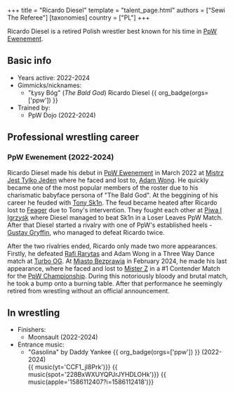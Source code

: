 +++
title = "Ricardo Diesel"
template = "talent_page.html"
authors = ["Sewi The Referee"]
[taxonomies]
country = ["PL"]
+++

Ricardo Diesel is a retired Polish wrestler best known for his time in [PpW Ewenement](@/o/ppw.md).

## Basic info

* Years active: 2022-2024
* Gimmicks/nicknames:
  - "Łysy Bóg" (_The Bald God_) Ricardo Diesel {{ org_badge(orgs=['ppw']) }}
* Trained by:
  - PpW Dojo (2022-2024)
 
## Professional wrestling career

### PpW Ewenement (2022-2024)

Ricardo Diesel made his debut in [PpW Ewenement](@/o/ppw.md) in March 2022 at [Mistrz Jest Tylko Jeden](@/e/ppw/2022-03-12-ppw-mistrz-jest-tylko-jeden.md) where he faced and lost to, [Adam Wong](@/w/adam-wong.md). He quickly became one of the most popular members of the roster due to his charismatic babyface persona of "The Bald God".
At the beggining of his career he feuded with [Tony Sk1n](@/w/tony-sk1n.md). The feud became heated after Ricardo lost to [Feager](@/w/feager.md) due to Tony's intervention. They fought each other at [Piwa I Igrzysk](@/e/ppw/2023-03-11-ppw-piwa-i-igrzysk.md) where Diesel managed to beat Sk1n in a Loser Leaves PpW Match. After that Diesel started a rivalry with one of PpW's established heels - [Gustav Gryffin](@/w/gustav-gryffin.md), who managed to defeat Ricardo twice.

After the two rivalries ended, Ricardo only made two more appearances. Firstly, he defeated [Rafi Rarytas](@/w/rafi.md) and Adam Wong in a Three Way Dance match at [Turbo OG](@/e/ppw/2023-12-08-ppw-turbo-og.md). At [Miasto Bezprawia](@/e/ppw/2024-02-10-ppw-miasto-bezprawia.md) in February 2024, he made his last appearance, where he faced and lost to [Mister Z](@/w/mister-z.md) in a #1 Contender Match for the [PpW Championship](@/c/ppw-championship.md). During this notoriously bloody and brutal match, he took a bump onto a burning table. After that performance he seemingly retired from wrestling without an official announcement.

## In wrestling

* Finishers:
  - Moonsault (2022-2024)
* Entrance music:
  - "Gasolina" by Daddy Yankee
 {{ org_badge(orgs=['ppw']) }} (2022-2024) <br>
 {{ music(yt='CCF1_jI8Prk')}}
 {{ music(spot='228BxWXUYQPJrJYHDLOHk')}}
 {{ music(apple='1586112407?i=1586112418')}}
